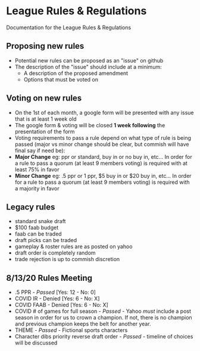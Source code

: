 # League Rules &amp; Regulations
Documentation for the League Rules &amp; Regulations

## Proposing new rules
- Potential new rules can be proposed as an "issue" on github
- The description of the "issue" should include at a minimum:
  - A description of the proposed amendment
  - Options that must be voted on

## Voting on new rules
- On the 1st of each month, a google form will be presented with any issue that is at least 1 week old
- The google form & voting will be closed **1 week following** the presentation of the form
- Voting requirements to pass a rule depend on what type of rule is being passed (major vs minor change should be clear, but commish will have final say if need be):
- **Major Change** eg: ppr or standard, buy in or no buy in, etc...  In order for a rule to pass a quorum (at least 9 members voting) is required with at least 75% in favor
- **Minor Change** eg: .5 ppr or 1 ppr, $5 buy in or $20 buy in, etc... In order for a rule to pass a quorum (at least 9 members voting) is required with a majority in favor

## Legacy rules
- standard snake draft
- $100 faab budget
- faab can be traded
- draft picks can be traded
- gameplay & roster rules are as posted on yahoo
- draft order is completely random
- trade rejection is up to commish discretion

## 8/13/20 Rules Meeting
- .5 PPR - *Passed* [Yes: 12 - No: 0]
- COVID IR - Denied [Yes: 6 - No: X]
- COVID FAAB - Denied [Yes: 6 - No: X]
- COVID # of games for full season - *Passed* - Yahoo _must_ include a post season in order for us to crown a champion. If not, there is no champion and previous champion keeps the belt for another year.
- THEME - *Passed* - Fictional sports characters
- Character dibs priority reverse draft order - *Passed* - timeline of choices will be discussed
